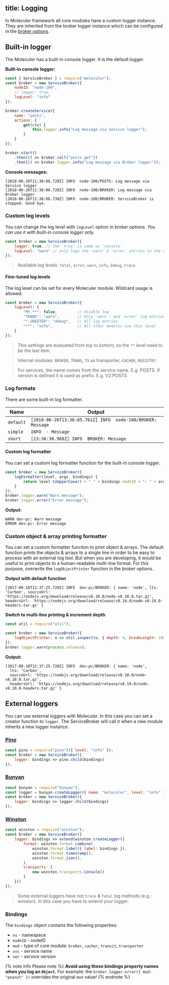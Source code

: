 title: Logging
---
In Moleculer framework all core modules have a custom logger instance. They are inherited from the broker logger instance which can be configured in the [broker options](broker.html#Broker-options).

## Built-in logger
The Moleculer has a built-in console logger. It is the default logger.

**Built-in console logger:**
```js
const { ServiceBroker } = require("moleculer");
const broker = new ServiceBroker({
    nodeID: "node-100",
    // logger: true,
    logLevel: "info"
});

broker.createService({
    name: "posts",
    actions: {
        get(ctx) {
            this.logger.info("Log message via Service logger");
        }
    }
});

broker.start()
    .then(() => broker.call("posts.get"))
    .then(() => broker.logger.info("Log message via Broker logger"));
```

**Console messages:**
```
[2018-06-26T11:38:06.728Z] INFO  node-100/POSTS: Log message via Service logger
[2018-06-26T11:38:06.728Z] INFO  node-100/BROKER: Log message via Broker logger
[2018-06-26T11:38:06.730Z] INFO  node-100/BROKER: ServiceBroker is stopped. Good bye.
```

### Custom log levels
You can change the log level with `logLevel` option in broker options. _You can use it with built-in console logger only._

```js
const broker = new ServiceBroker({
    logger: true, // the `true` is same as `console`
    logLevel: "warn" // only logs the 'warn' & 'error' entries to the console
});
```

> Available log levels: `fatal`, `error`, `warn`, `info`, `debug`, `trace`

#### Fine-tuned log levels
The log level can be set for every Moleculer module. Wildcard usage is allowed.
```js
const broker = new ServiceBroker({
    logLevel: {
        "MY.**": false,         // Disable log
        "TRANS": "warn",        // Only 'warn ' and 'error' log entries
        "*.GREETER": "debug",   // All log entries
        "**": "info",           // All other modules use this level
    }
});
```

>This settings are evaluated from top to bottom, so the `**` level need to be the last item.

>Internal modules: `BROKER`, `TRANS`, `TX` as transporter, `CACHER`, `REGISTRY`.

>For services, the name comes from the service name. E.g. POSTS. If version is defined it is used as prefix. E.g. V2.POSTS

### Log formats
There are some built-in log formatter.

| Name | Output |
|----------|-----------|
| `default` | `[2018-06-26T13:36:05.761Z] INFO  node-100/BROKER: Message` |
| `simple`  | `INFO  - Message` |
| `short`   | `[13:36:30.968Z] INFO  BROKER: Message` |

#### Custom log formatter
You can set a custom log formatter function for the built-in console logger.

```js
const broker = new ServiceBroker({ 
    logFormatter(level, args, bindings) {
        return level.toUpperCase() + " " + bindings.nodeID + ": " + args.join(" ");
    }
});
broker.logger.warn("Warn message");
broker.logger.error("Error message");
```
**Output:**
```
WARN dev-pc: Warn message
ERROR dev-pc: Error message
```

### Custom object & array printing formatter
You can set a custom formatter function to print object & arrays. The default function prints the objects & arrays to a single line in order to be easy to process with an external log tool. But when you are developing, it would be useful to print objects to a human-readable multi-line format. For this purpose, overwrite the `logObjectPrinter` function in the broker options.

**Output with default function**
```
[2017-08-18T12:37:25.720Z] INFO  dev-pc/BROKER: { name: 'node', lts: 'Carbon', sourceUrl: 'https://nodejs.org/download/release/v8.10.0/node-v8.10.0.tar.gz', headersUrl: 'https://nodejs.org/download/release/v8.10.0/node-v8.10.0-headers.tar.gz' }
```

**Switch to multi-line printing & increment depth**
```js
const util = require("util");

const broker = new ServiceBroker({  
    logObjectPrinter: o => util.inspect(o, { depth: 4, breakLength: 100 })
});
broker.logger.warn(process.release);
```
**Output:**
```
[2017-08-18T12:37:25.720Z] INFO  dev-pc/BROKER: { name: 'node',
  lts: 'Carbon',
  sourceUrl: 'https://nodejs.org/download/release/v8.10.0/node-v8.10.0.tar.gz',
  headersUrl: 'https://nodejs.org/download/release/v8.10.0/node-v8.10.0-headers.tar.gz' }
```

## External loggers
You can use external loggers with Moleculer. In this case you can set a creator function to `logger`. The ServiceBroker will call it when a new module inherits a new logger instance.

### **[Pino](http://getpino.io/)**
```js
const pino = require("pino")({ level: "info" });
const broker = new ServiceBroker({ 
    logger: bindings => pino.child(bindings)
});
```

### **[Bunyan](https://github.com/trentm/node-bunyan)**
```js
const bunyan = require("bunyan");
const logger = bunyan.createLogger({ name: "moleculer", level: "info" });
const broker = new ServiceBroker({ 
    logger: bindings => logger.child(bindings)
});
```

### **[Winston](https://github.com/winstonjs/winston)**
```js
const winston = require("winston");
const broker = new ServiceBroker({ 
    logger: bindings => extend(winston.createLogger({
        format: winston.format.combine(
            winston.format.label({ label: bindings }),
            winston.format.timestamp(),
            winston.format.json(),
        ),
        transports: [
            new winston.transports.Console()
        ]
    }))
});
```
> Some external loggers have not `trace` & `fatal` log methods (e.g.: winston). In this case you have to extend your logger.

### Bindings
The `bindings` object contains the following properties:
- `ns` - namespace
- `nodeID` - nodeID
- `mod` - type of core module: `broker`, `cacher`, `transit`, `transporter`
- `svc` - service name
- `ver` - service version

{% note info Please note %}
**Avoid using these bindings property names when you log an `Object`.**
For example: the `broker.logger.error({ mod: "peanut" })` overrides the original `mod` value!
{% endnote %}
